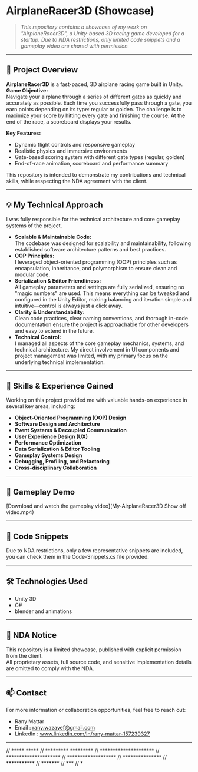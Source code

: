 # AirplaneRacer3D (Showcase)

> _This repository contains a showcase of my work on "AirplaneRacer3D", a Unity-based 3D racing game developed for a startup. Due to NDA restrictions, only limited code snippets and a gameplay video are shared with permission._

---

## 🚀 Project Overview

**AirplaneRacer3D** is a fast-paced, 3D airplane racing game built in Unity.  
**Game Objective:**  
Navigate your airplane through a series of different gates as quickly and accurately as possible. Each time you successfully pass through a gate, you earn points depending on its type: regular or golden. The challenge is to maximize your score by hitting every gate and finishing the course. At the end of the race, a scoreboard displays your results.

**Key Features:**
- Dynamic flight controls and responsive gameplay
- Realistic physics and immersive environments
- Gate-based scoring system with different gate types (regular, golden)
- End-of-race animation, scoreboard and performance summary

This repository is intended to demonstrate my contributions and technical skills, while respecting the NDA agreement with the client.

---

## 💡 My Technical Approach

I was fully responsible for the technical architecture and core gameplay systems of the project.

- **Scalable & Maintainable Code:**  
  The codebase was designed for scalability and maintainability, following established software architecture patterns and best practices.
- **OOP Principles:**  
  I leveraged object-oriented programming (OOP) principles such as encapsulation, inheritance, and polymorphism to ensure clean and modular code.
- **Serialization & Editor Friendliness:**  
  All gameplay parameters and settings are fully serialized, ensuring no "magic numbers" are used. This means everything can be tweaked and configured in the Unity Editor, making balancing and iteration simple and intuitive—control is always just a click away.
- **Clarity & Understandability:**  
  Clean code practices, clear naming conventions, and thorough in-code documentation ensure the project is approachable for other developers and easy to extend in the future.
- **Technical Control:**  
  I managed all aspects of the core gameplay mechanics, systems, and technical architecture. My direct involvement in UI components and project management was limited, with my primary focus on the underlying technical implementation.

---

## 🎯 Skills & Experience Gained

Working on this project provided me with valuable hands-on experience in several key areas, including:

- **Object-Oriented Programming (OOP) Design**
- **Software Design and Architecture**
- **Event Systems & Decoupled Communication**
- **User Experience Design (UX)**
- **Performance Optimization**
- **Data Serialization & Editor Tooling**
- **Gameplay Systems Design**
- **Debugging, Profiling, and Refactoring**
- **Cross-disciplinary Collaboration**

---

## 🎥 Gameplay Demo

[Download and watch the gameplay video](My-AirplaneRacer3D Show off video.mp4)

---

## 🧩 Code Snippets

Due to NDA restrictions, only a few representative snippets are included, you can check them in the Code-Snippets.cs file provided.

---

## 🛠️ Technologies Used

- Unity 3D
- C#
- blender and animations

---

## 📝 NDA Notice

This repository is a limited showcase, published with explicit permission from the client.  
All proprietary assets, full source code, and sensitive implementation details are omitted to comply with the NDA.

---

## 📫 Contact

For more information or collaboration opportunities, feel free to reach out:

- Rany Mattar
- Email : rany.wazayef@gmail.com
- LinkedIn : www.linkedin.com/in/rany-mattar-157239327

---


//     *****     *****
//   ********* *********
//  *********************
//  *********************
//   *******************
//     ***************
//       ***********
//         *******
//           ***
//            *